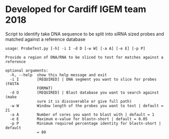 # Developed for Cardiff IGEM team 2018

Script to identify take DNA sequence to be split into siRNA sized probes and matched against a reference database

```
usage: ProbeTest.py [-h] -i I -d D [-w W] [-a A] [-e E] [-p P]

Provide a region of DNA/RNA to be sliced to test for matches against a
reference

optional arguments:
  -h, --help  show this help message and exit
  -i I        [REQUIRED] | DNA segment you want to slice for probes (FASTA
              FORMAT)
  -d D        [REQUIRED] | Blast database you want to search against (make
              sure it is discoverable or give full path)
  -w W        Window length of the probes you want to test | default = 21
  -a A        Number of cores you want to blast with | default = 1
  -e E        Maximum e-value for blastn-short | default = 0.05
  -p P        Minimum required percentage identity for blastn-short | default
              = 80
```
